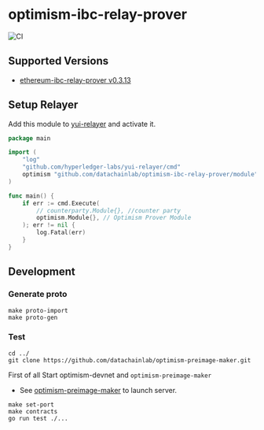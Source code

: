 # optimism-ibc-relay-prover

![CI](https://github.com/datachainlab/optimism-ibc-relay-prover/workflows/CI/badge.svg?branch=main)

## Supported Versions
- [ethereum-ibc-relay-prover v0.3.13](https://github.com/datachainlab/ethereum-ibc-relay-prover/releases/tag/v0.3.13)

## Setup Relayer

Add this module to [yui-relayer](https://github.com/hyperledger-labs/yui-relayer) and activate it.

```go
package main

import (
	"log"
	"github.com/hyperledger-labs/yui-relayer/cmd"
	optimism "github.com/datachainlab/optimism-ibc-relay-prover/module"
)

func main() {
	if err := cmd.Execute(
		// counterparty.Module{}, //counter party
		optimism.Module{}, // Optimism Prover Module 
    ); err != nil {
		log.Fatal(err)
	}
}
```

## Development

### Generate proto
```
make proto-import
make proto-gen
```

### Test

```
cd ../
git clone https://github.com/datachainlab/optimism-preimage-maker.git
```

First of all Start optimism-devnet and `optimism-preimage-maker`
 - See [optimism-preimage-maker](https://github.com/datachainlab/optimism-preimage-maker) to launch server.

```
make set-port
make contracts
go run test ./...
```